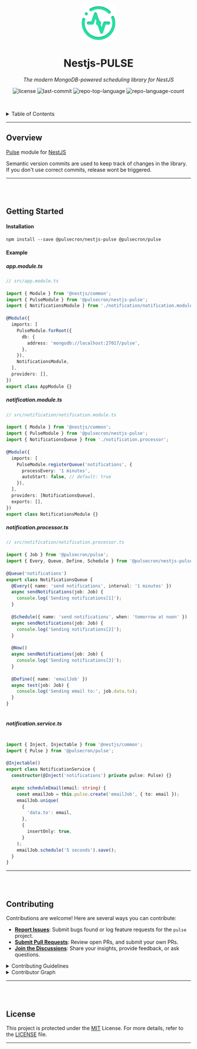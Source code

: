 <p align="center">
  <img src="./pulse.png" width="100" alt="project-logo">
</p>
<p align="center">
    <h1 align="center">Nestjs-PULSE</h1>
</p>
<p align="center">
    <em>The modern MongoDB-powered scheduling library for NestJS</em>
</p>
<p align="center">
 <img src="https://img.shields.io/github/license/pulsecron/nestjs-pulse?style=default&logo=opensourceinitiative&logoColor=white&color=24E0A4" alt="license">
 <img src="https://img.shields.io/github/last-commit/pulsecron/nestjs-pulse?style=default&logo=git&logoColor=white&color=24E0A4" alt="last-commit">
 <img src="https://img.shields.io/github/languages/top/pulsecron/nestjs-pulse?style=default&color=24E0A4" alt="repo-top-language">
 <img src="https://img.shields.io/github/languages/count/pulsecron/nestjs-pulse?style=default&color=24E0A4" alt="repo-language-count">
<p>
<p align="center">
 <!-- default option, no dependency badges. -->
</p>

<br><!-- TABLE OF CONTENTS -->

<details>
  <summary>Table of Contents</summary><br>

- [Overview](#overview)
- [Getting Started](#getting-started)
  - [Installation](#installation)
  - [Example](#example)
    - [app.module.ts](#appmodulets)
    - [notification.module.ts](#notificationmodulets)
    - [notification.processor.ts](#notificationprocessorts)
    - [notification.service.ts](#notificationservicets)
- [Contributing](#contributing)
- [License](#license)

</details>
<hr>

## Overview

[Pulse](https://github.com/pulsecron/pulse) module for [NestJS](https://nestjs.com/)

Semantic version commits are used to keep track of changes in the library. If you don't use correct commits, release wont be triggered.

---
<br/>
<br/>

## Getting Started

#### Installation

 ```console
 npm install --save @pulsecron/nestjs-pulse @pulsecron/pulse
```

#### Example

##### app.module.ts

```typescript
// src/app.module.ts

import { Module } from '@nestjs/common';
import { PulseModule } from '@pulsecron/nestjs-pulse';
import { NotificationsModule } from './notification/notification.module';

@Module({
  imports: [
    PulseModule.forRoot({
      db: {
        address: 'mongodb://localhost:27017/pulse',
      },
    }),
    NotificationsModule,
  ],
  providers: [],
})
export class AppModule {}

```

##### notification.module.ts

```typescript
// src/notification/notification.module.ts

import { Module } from '@nestjs/common';
import { PulseModule } from '@pulsecron/nestjs-pulse';
import { NotificationsQueue } from './notification.processor';

@Module({
  imports: [
    PulseModule.registerQueue('notifications', {
      processEvery: '1 minutes',
      autoStart: false, // default: true
    }),
  ],
  providers: [NotificationsQueue],
  exports: [],
})
export class NotificationsModule {}

```

##### notification.processor.ts

```typescript
// src/notification/notification.processor.ts

import { Job } from '@pulsecron/pulse';
import { Every, Queue, Define, Schedule } from '@pulsecron/nestjs-pulse';

@Queue('notifications')
export class NotificationsQueue {
  @Every({ name: 'send notifications', interval: '1 minutes' })
  async sendNotifications(job: Job) {
    console.log('Sending notifications[1]');
  }

  @Schedule({ name: 'send notifications', when: 'tomorrow at noon' })
  async sendNotifications(job: Job) {
    console.log('Sending notifications[2]');
  }

  @Now()
  async sendNotifications(job: Job) {
    console.log('Sending notifications[3]');
  }
   
  @Define({ name: 'emailJob' })
  async test(job: Job) {
    console.log('Sending email to:', job.data.to);
  }
}



```

##### notification.service.ts

```typescript

import { Inject, Injectable } from '@nestjs/common';
import { Pulse } from '@pulsecron/pulse';

@Injectable()
export class NotificationService {
  constructor(@Inject('notifications') private pulse: Pulse) {}

  async scheduleEmail(email: string) {
    const emailJob = this.pulse.create('emailJob', { to: email });
    emailJob.unique(
      {
        'data.to': email,
      },
      {
        insertOnly: true,
      }
    );
    emailJob.schedule('5 seconds').save();
  }
}


```

---
<br/>
<br/>

## Contributing

Contributions are welcome! Here are several ways you can contribute:

- **[Report Issues](https://github.com/pulsecron/nestjs-pulse/issues)**: Submit bugs found or log feature requests for the `pulse` project.
- **[Submit Pull Requests](https://github.com/pulsecron/nestjs-pulse/pulls)**: Review open PRs, and submit your own PRs.
- **[Join the Discussions](https://github.com/pulsecron/nestjs-pulse/discussions)**: Share your insights, provide feedback, or ask questions.

<details closed>
<summary>Contributing Guidelines</summary>

1. **Fork the Repository**: Start by forking the project repository to your github account.
2. **Clone Locally**: Clone the forked repository to your local machine using a git client.

   ```sh
   git clone https://github.com/pulsecron/nestjs-pulse
   ```

3. **Create a New Branch**: Always work on a new branch, giving it a descriptive name.

   ```sh
   git checkout -b new-feature-x
   ```

4. **Make Your Changes**: Develop and test your changes locally.
5. **Commit Your Changes**: Commit with a clear message describing your updates.

   ```sh
   git commit -m 'Implemented new feature x.'
   ```

6. **Push to github**: Push the changes to your forked repository.

   ```sh
   git push origin new-feature-x
   ```

7. **Submit a Pull Request**: Create a PR against the original project repository. Clearly describe the changes and their motivations.
8. **Review**: Once your PR is reviewed and approved, it will be merged into the main branch. Congratulations on your contribution!

</details>

<details closed>
<summary>Contributor Graph</summary>
<br>
<p align="center">
   <a href="https://github.com{/pulsecron/nestjs-pulse/}graphs/contributors">
      <img src="https://contrib.rocks/image?repo=pulsecron/nestjs-pulse">
   </a>
</p>
</details>

---
<br/>
<br/>

## License

This project is protected under the [MIT](https://github.com/pulsecron/nestjs-pulse?tab=MIT-1-ov-file#readme) License. For more details, refer to the [LICENSE](https://github.com/pulsecron/nestjs-pulse?tab=MIT-1-ov-file#readme) file.

---
<br/>
<br/>
